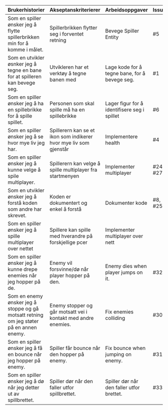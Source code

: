 | Brukerhistorier                                                              | Akseptanskriterierer                                    | Arbeidsoppgaver                               |  Issues  |
| -----------------------------------------------------------------------------| --------------------------------------------------------|-----------------------------------------------| --------------------------------------------------------|
| Som en spiller ønsker jeg å flytte spillerbrikken min for å komme i målet.   | Spillerbrikken flytter seg i forventet retning          | Bevege Spiller Entity                         | #5                      |
| Som en utvikler øsnker jeg å tegne en bane for at spilleren kan bevege seg.  | Utvikleren har et verktøy å tegne banen med   | Lage kode for å tegne bane, for å bevege seg.   | #1                        |
| Som en spiller ønsker jeg å ha en spillebrikke for å spille spillet.         | Personen som skal spille må ha en spillebrikke          | Lager figur for å identifisere seg i spillet  | #6                       |
| Som en spiller ønsker jeg å se hvor mye liv jeg har.                         | Spillerern kan se et ikon som indikerer hvor mye liv som gjenstår         | Implementere health |  #4                   |
| Som en spiller ønsker jeg å kunne velge å spile multiplayer.                 | Spillerern kan velge å spille multiplayer fra startmenyen         | Implementer multiplayer | #24, #27     |
| Som en utvikler ønsker jeg å forstå koden som andre har skrevet.             | Koden er dokumentert og enkel å forstå          | Dokumenter kode |  #8, #25      |  
| Som en spiller ønsker jeg å spille multiplayer over nettet                   | Spillere kan spille med hverandre på forskjellige pcer           | Implementer multiplayer over nett |        |               
| Som en spiller ønsker jeg å kunne drepe enemies når jeg hopper på de.        | Enemy vil forsvinne/dø når player hopper på den. | Enemy dies when player jumps on it. | #32
| Som en enemy ønsker jeg å stoppe og gå motsatt retning om jeg støter på en annen enemy. | Enemy stopper og går motsatt vei i kontakt med andre enemies. | Fix enemies colliding | #30 
| Som en spiller ønsker jeg å få en bounce når jeg hopper på enemy. | Spiller får bounce når den hopper på enemy. | Fix bounce when jumping on enemy. | #31
| Som en spiller ønsker jeg å dø når jeg detter ut av spillbrettet. | Spiller dør når den faller utfor spillbrettet. | Spiller dør når den faller utfor brettet. | #33